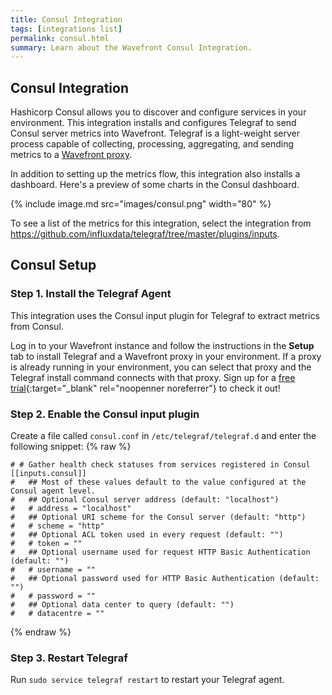 ```yaml
---
title: Consul Integration
tags: [integrations list]
permalink: consul.html
summary: Learn about the Wavefront Consul Integration.
---
```

## Consul Integration

Hashicorp Consul allows you to discover and configure services in your environment.
This integration installs and configures Telegraf to send Consul server metrics into Wavefront. Telegraf is a light-weight server process capable of collecting, processing, aggregating, and sending metrics to a [Wavefront proxy](https://docs.wavefront.com/proxies.html).

In addition to setting up the metrics flow, this integration also installs a dashboard. Here's a preview of some charts in the Consul dashboard.

{% include image.md src="images/consul.png" width="80" %}


To see a list of the metrics for this integration, select the integration from <https://github.com/influxdata/telegraf/tree/master/plugins/inputs>.
## Consul Setup



### Step 1. Install the Telegraf Agent

This integration uses the Consul input plugin for Telegraf to extract metrics from Consul.

Log in to your Wavefront instance and follow the instructions in the **Setup** tab to install Telegraf and a Wavefront proxy in your environment. If a proxy is already running in your environment, you can select that proxy and the Telegraf install command connects with that proxy. Sign up for a [free trial](http://wavefront.com/sign-up/?utm_source=docs.vmware.com&utm_medium=referral&utm_campaign=docs-front-page){:target="_blank" rel="noopenner noreferrer"} to check it out!

### Step 2. Enable the Consul input plugin

Create a file called `consul.conf` in `/etc/telegraf/telegraf.d` and enter the following snippet:
{% raw %}
   ```
   # # Gather health check statuses from services registered in Consul
   [[inputs.consul]]
   #   ## Most of these values default to the value configured at the Consul agent level.
   #   ## Optional Consul server address (default: "localhost")
   #   # address = "localhost"
   #   ## Optional URI scheme for the Consul server (default: "http")
   #   # scheme = "http"
   #   ## Optional ACL token used in every request (default: "")
   #   # token = ""
   #   ## Optional username used for request HTTP Basic Authentication (default: "")
   #   # username = ""
   #   ## Optional password used for HTTP Basic Authentication (default: "")
   #   # password = ""
   #   ## Optional data center to query (default: "")
   #   # datacentre = ""

   ```
{% endraw %}
### Step 3. Restart Telegraf

Run `sudo service telegraf restart` to restart your Telegraf agent.

